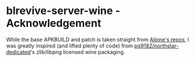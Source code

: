 # blrevive-server-wine - Acknowledgement

While the base APKBUILD and patch is taken straight from [Alpine's repos](https://git.alpinelinux.org/aports/tree/community/wine/APKBUILD), I was greatly inspired (and lifted plenty of code) from [pg9182/northstar-dedicated](https://github.com/pg9182/northstar-dedicated/)'s zlib/libpng licensed wine packaging.
